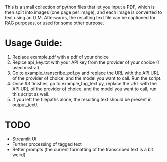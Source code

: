 This is a small collection of python files that let you input a PDF, which is then split into images (one page per image), and each image is converted to text using an LLM. Afterwards, the resulting text file can be captioned for RAG purposes, or used for some other purpose.

# Usage Guide:
1. Replace example.pdf with a pdf of your choice
2. Replce api_key.txt with your API key from the provider of your choice (I used mistral)
3. Go to example_transcribe_pdf.py and replace the URL with the API URL of the provider of choice, and the model you want to call. Run the script.
4. Once #3 finishes, go to example_tag_text.py, replace the URL with the API URL of the provider of choice, and the model you want to call, run this script as well.
5. If you left the filepaths alone, the resulting text should be present in output_text/.

# TODO
- Streamlit UI
- Further processing of tagged text
- Better prompts (the current formatting of the transcribed text is a bit weird)
